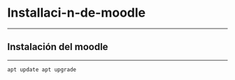 # Installaci-n-de-moodle
--------------------------------------------------------------------------------------------------------------------------------------------------------------
## Instalación del moodle
--------------------------------------------------------------------------------------------------------------------------------------------------------------
`
apt update
apt upgrade
`